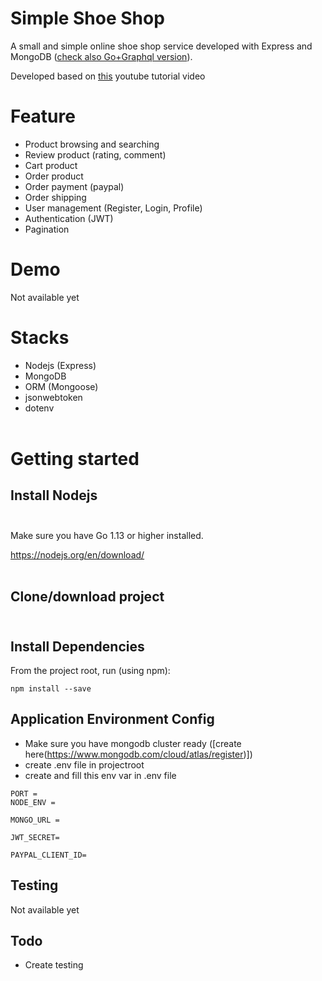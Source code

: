 # Simple Shoe Shop

A small and simple online shoe shop service developed with Express and MongoDB ([check also Go+Graphql version](https://github.com/MiftahSalam/shoeshop-go-backend)).

Developed based on [this](https://www.youtube.com/watch?v=1NWBO8L81J8&list=PLE_Uj9ql8q9_MVzY0bMQPERz4Yulo3We4&index=1) youtube tutorial video

# Feature

- Product browsing and searching
- Review product (rating, comment)
- Cart product
- Order product
- Order payment (paypal)
- Order shipping
- User management (Register, Login, Profile)
- Authentication (JWT)
- Pagination

# Demo

Not available yet

# Stacks

- Nodejs (Express)
- MongoDB
- ORM (Mongoose)
- jsonwebtoken
- dotenv
  <br /><br />

# Getting started

## Install Nodejs <br /><br />

Make sure you have Go 1.13 or higher installed.

https://nodejs.org/en/download/
<br /><br />

## Clone/download project <br /><br />

## Install Dependencies

From the project root, run (using npm):

```
npm install --save
```

## Application Environment Config

- Make sure you have mongodb cluster ready ([create here(https://www.mongodb.com/cloud/atlas/register)])
- create .env file in projectroot
- create and fill this env var in .env file

```
PORT =
NODE_ENV =

MONGO_URL =

JWT_SECRET=

PAYPAL_CLIENT_ID=
```

## Testing

Not available yet

## Todo

- Create testing
